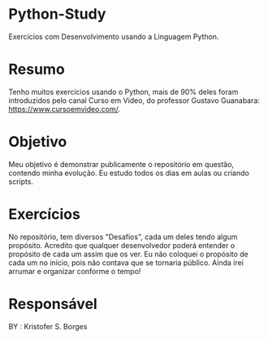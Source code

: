 # Python-Study
Exercícios com Desenvolvimento usando a Linguagem Python.

# Resumo
Tenho muitos exercícios usando o Python, mais de 90% deles foram introduzidos pelo canal Curso em Vídeo, do professor Gustavo Guanabara: https://www.cursoemvideo.com/.

# Objetivo
Meu objetivo é demonstrar publicamente o repositório em questão, contendo minha evolução. Eu estudo todos os dias em aulas ou criando scripts.

# Exercícios
No repositório, tem diversos "Desafios", cada um deles tendo algum propósito. Acredito que qualquer desenvolvedor poderá entender o propósito de cada um assim que os ver. Eu não coloquei o propósito de cada um no início, pois não contava que se tornaria público. Ainda irei arrumar e organizar conforme o tempo!

# Responsável
BY : Kristofer S. Borges
